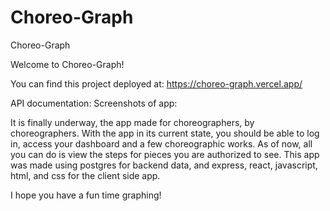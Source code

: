 # Choreo-Graph
Choreo-Graph

Welcome to Choreo-Graph!

You can find this project deployed at: https://choreo-graph.vercel.app/

API documentation: Screenshots of app:

It is finally underway, the app made for choreographers, by choreographers. With the app in its current state, you should be able to log in, access your dashboard and a few choreographic works. As of now, all you can do is view the steps for pieces you are authorized to see. This app was made using postgres for backend data, and express, react, javascript, html, and css for the client side app.

I hope you have a fun time graphing!

